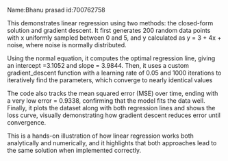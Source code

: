 Name:Bhanu prasad 
id:700762758

This demonstrates linear regression using two methods: the closed-form solution and gradient descent. It first generates 200 random data points with x uniformly sampled between 0 and 5, and y calculated as y = 3 + 4x + noise, where noise is normally distributed.

Using the normal equation, it computes the optimal regression line, giving an intercept =3.1052 and slope = 3.9844. Then, it uses a custom gradient_descent function with a learning rate of 0.05 and 1000 iterations to iteratively find the parameters, which converge to nearly identical values

The code also tracks the mean squared error (MSE) over time, ending with a very low error = 0.9338, confirming that the model fits the data well. Finally, it plots the dataset along with both regression lines and shows the loss curve, visually demonstrating how gradient descent reduces error until convergence.

This is a hands-on illustration of how linear regression works both analytically and numerically, and it highlights that both approaches lead to the same solution when implemented correctly.



